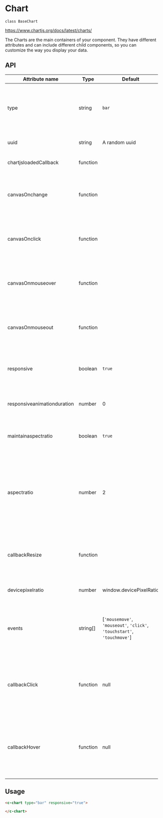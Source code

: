 # Chart
`class BaseChart`

https://www.chartjs.org/docs/latest/charts/

The Charts are the main containers of your component. They have different attributes and can include different child components, so you can customize the way you display your data.


## API

| Attribute name | Type | Default | Description
| --- | --- | --- | ---
|type | string | `bar` | The type of chart. The options are: `line`, `bar`, `radar`, `doughnut`, `pie`, `polarArea`, `bubble` and `scatter`
| uuid | string | A random uuid | UUID used to identify uniquely the chart
| chartjsloadedCallback | function |  | Called when Chartjs is loaded.
| canvasOnchange | function |  | Allows to define a callback for an event (parameter) of type `change` binded to the canvas.
| canvasOnclick | function |  | Allows to define a callback for an event (parameter) of type `click` binded to the canvas.
| canvasOnmouseover | function |  | Allows to define a callback for an event (parameter) of type `mouseover` binded to the canvas.
| canvasOnmouseout | function |  | Allows to define a callback for an event (parameter) of type `mouseout` binded to the canvas.
| responsive | boolean | `true` | Resizes the chart canvas when its container does ([important note...](https://www.chartjs.org/docs/latest/general/responsive.html#important-note)).
| responsiveanimationduration | number | 0 | Duration in milliseconds it takes to animate to new size after a resize event.
| maintainaspectratio | boolean | `true` | Maintain the original canvas aspect ratio (width / height) when resizing.
| aspectratio | number | 2 | Canvas aspect ratio (i.e. width / height, a value of 1 representing a square canvas). Note that this option is ignored if the height is explicitly defined either as attribute or via the style.
| callbackResize | function |  | Called when a resize occurs. Gets passed two arguments: the chart instance and the new size.
| devicepixelratio | number | window.devicePixelRatio | Override the window`s default devicePixelRatio.
| events | string[] | [`'mousemove'`, `'mouseout'`, `'click'`, `'touchstart'`, `'touchmove'`] | The events option defines the browser events that the chart should listen to for tooltips and hovering. [more...](https://www.chartjs.org/docs/latest/general/interactions/events.html#event-option)
| callbackClick | function | null | Called when any of the events fire. Called in the context of the chart and passed the event and an array of active elements (bars, points, etc).
| callbackHover | function | null | Called if the event is of type `mouseup` or `click`. Called in the context of the chart and passed the event and an array of active elements.

## Usage

```html
<c-chart type="bar" responsive="true">

</c-chart>
```